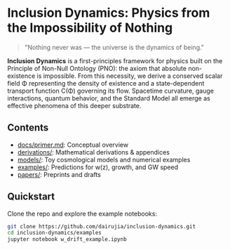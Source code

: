 # Inclusion Dynamics: Physics from the Impossibility of Nothing

> "Nothing never was — the universe is the dynamics of being."

**Inclusion Dynamics** is a first-principles framework for physics built on the Principle of Non-Null Ontology (PNO): the axiom that absolute non-existence is impossible. From this necessity, we derive a conserved scalar field Φ representing the density of existence and a state-dependent transport function C(Φ) governing its flow. Spacetime curvature, gauge interactions, quantum behavior, and the Standard Model all emerge as effective phenomena of this deeper substrate.

##  Contents
-  [docs/primer.md](docs/primer.md): Conceptual overview  
-  [derivations/](derivations/): Mathematical derivations & appendices  
-  [models/](models/): Toy cosmological models and numerical examples  
-  [examples/](examples/): Predictions for w(z), growth, and GW speed  
-  [papers/](papers/): Preprints and drafts

##  Quickstart
Clone the repo and explore the example notebooks:

```bash
git clone https://github.com/dairujia/inclusion-dynamics.git
cd inclusion-dynamics/examples
jupyter notebook w_drift_example.ipynb
